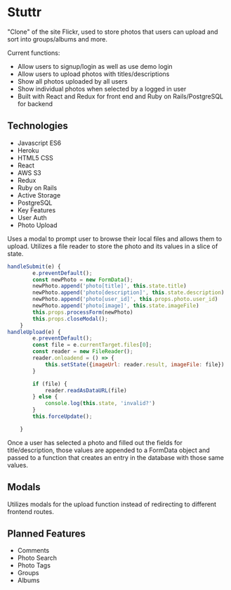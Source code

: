 # Stuttr

"Clone" of the site Flickr, used to store photos that users can upload and sort into groups/albums and more.

Current functions:

* Allow users to signup/login as well as use demo login
* Allow users to upload photos with titles/descriptions
* Show all photos uploaded by all users
* Show individual photos when selected by a logged in user
* Built with React and Redux for front end and Ruby on Rails/PostgreSQL for backend

## Technologies
* Javascript ES6
* Heroku
* HTML5 CSS
* React
* AWS S3
* Redux
* Ruby on Rails
* Active Storage
* PostgreSQL
* Key Features
* User Auth
* Photo Upload

Uses a modal to prompt user to browse their local files and allows them to upload. Utilizes a file reader to store the photo and its values in a slice of state.

```javascript
handleSubmit(e) {
        e.preventDefault();
        const newPhoto = new FormData();
        newPhoto.append('photo[title]', this.state.title)
        newPhoto.append('photo[description]', this.state.description)
        newPhoto.append('photo[user_id]', this.props.photo.user_id)
        newPhoto.append('photo[image]', this.state.imageFile)
        this.props.processForm(newPhoto)
        this.props.closeModal();
    }
handleUpload(e) {
        e.preventDefault();
        const file = e.currentTarget.files[0];
        const reader = new FileReader();
        reader.onloadend = () => {
            this.setState({imageUrl: reader.result, imageFile: file})
        }

        if (file) {
            reader.readAsDataURL(file)
        } else {
            console.log(this.state, 'invalid?')
        }
        this.forceUpdate();

    }
```
Once a user has selected a photo and filled out the fields for title/description, those values are appended to a FormData object and passed to a function that creates an entry in the database with those same values.

## Modals
Utilizes modals for the upload function instead of redirecting to different frontend routes.

## Planned Features
* Comments
* Photo Search
* Photo Tags
* Groups
* Albums
